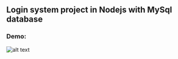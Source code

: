 ## Login system project in Nodejs with MySql database   
### Demo: 
![alt text](https://github.com/GiongfNef/Some-Simple-WebsitEs)  
  


